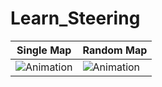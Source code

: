 # Learn_Steering

Single Map | Random Map
--- | --- 
![Animation](./cars_single_speed.gif) | ![Animation](./cars_random.gif) | 


